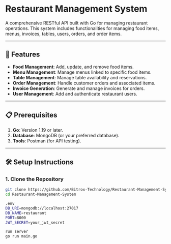 # Restaurant Management System

A comprehensive RESTful API built with Go for managing restaurant operations. This system includes functionalities for managing food items, menus, invoices, tables, users, orders, and order items.

---

## 🚀 Features

- **Food Management**: Add, update, and remove food items.
- **Menu Management**: Manage menus linked to specific food items.
- **Table Management**: Manage table availability and reservations.
- **Order Management**: Handle customer orders and associated items.
- **Invoice Generation**: Generate and manage invoices for orders.
- **User Management**: Add and authenticate restaurant users.

---

## 📋 Prerequisites

1. **Go**: Version 1.19 or later.
2. **Database**: MongoDB (or your preferred database).
3. **Tools**: Postman (for API testing).

---

## 🛠 Setup Instructions

### 1. Clone the Repository

```bash
git clone https://github.com/Bitrox-Technology/Restaurant-Management-System.git
cd Restaurant-Management-System

.env
DB_URI=mongodb://localhost:27017
DB_NAME=restaurant
PORT=8000
JWT_SECRET=your_jwt_secret

run server
go run main.go

